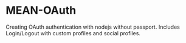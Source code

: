 # MEAN-OAuth
Creating OAuth authentication with nodejs without passport. Includes Login/Logout with custom profiles and social profiles.
